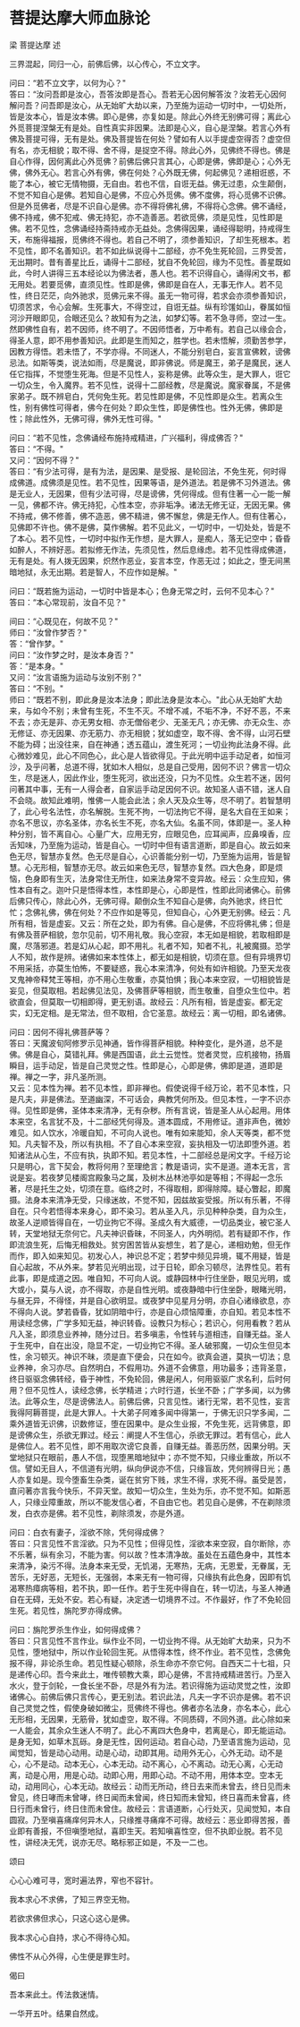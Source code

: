 # 菩提达摩大师血脉论

梁 菩提达摩 述

三界混起，同归一心，前佛后佛，以心传心，不立文字。

问曰：“若不立文字，以何为心？"  
答曰：“汝问吾即是汝心，吾答汝即是吾心。吾若无心因何解答汝？汝若无心因何解问吾？问吾即是汝心，从无始旷大劫以来，乃至施为运动一切时中，一切处所，皆是汝本心，皆是汝本佛。即心是佛，亦复如是。除此心外终无别佛可得；离此心外觅菩提涅槃无有是处。自性真实非因果。法即是心义，自心是涅槃。若言心外有佛及菩提可得，无有是处。佛及菩提皆在何处？譬如有人以手提虚空得否？虚空但有名，亦无相貌；取不得、舍不得，是捉空不得。除此心外，见佛终不得也。佛是自心作得，因何离此心外觅佛？前佛后佛只言其心，心即是佛，佛即是心；心外无佛，佛外无心。若言心外有佛，佛在何处？心外既无佛，何起佛见？递相诳惑，不能了本心，被它无情物摄，无自由。若也不信，自诳无益。佛无过患，众生颠倒，不觉不知自心是佛。若知自心是佛，不应心外觅佛。佛不度佛，将心觅佛不识佛。但是外觅佛者，尽是不识自心是佛。亦不得将佛礼佛，不得将心念佛。佛不诵经，佛不持戒，佛不犯戒、佛无持犯，亦不造善恶。若欲觅佛，须是见性，见性即是佛。若不见性，念佛诵经持斋持戒亦无益处。念佛得因果，诵经得聪明，持戒得生天，布施得福报，觅佛终不得也。若自己不明了，须参善知识，了却生死根本。若不见性，即不名善知识。若不如此纵说得十二部经，亦不免生死轮回，三界受苦，无出期时。昔有善星比丘，诵得十二部经，犹自不免轮回，缘为不见性。善星既如此，今时人讲得三五本经论以为佛法者，愚人也。若不识得自心，诵得闲文书，都无用处。若要觅佛，直须见性。性即是佛，佛即是自在人，无事无作人。若不见性，终日茫茫，向外驰求，觅佛元来不得。虽无一物可得，若求会亦须参善知识，切须苦求，令心会解。生死事大，不得空过，自诳无益。纵有珍馐如山，眷属如恒河沙开眼即见，合眼还见么？故知有为之法，如梦幻等。若不急寻师，空过一生。然即佛性自有，若不因师，终不明了。不因师悟者，万中希有。若自己以缘会合，得圣人意，即不用参善知识。此即是生而知之，胜学也。若未悟解，须勤苦参学，因教方得悟。若未悟了，不学亦得。不同迷人，不能分别皂白，妄言宣佛敕，谤佛忌法。如斯等类，说法如雨，尽是魔说，即非佛说。师是魔王，弟子是魔民，迷人任它指挥，不觉堕生死海。但是不见性人，妄称是佛。此等众生，是大罪人，诳它一切众生，令入魔界。若不见性，说得十二部经教，尽是魔说。魔家眷属，不是佛家弟子。既不辨皂白，凭何免生死。若见性即是佛，不见性即是众生。若离众生性，别有佛性可得者，佛今在何处？即众生性，即是佛性也。性外无佛，佛即是性；除此性外，无佛可得，佛外无性可得。"

问曰：“若不见性，念佛诵经布施持戒精进，广兴福利，得成佛否？"  
答曰：“不得。"  
又问：“因何不得？"  
答曰：“有少法可得，是有为法，是因果、是受报、是轮回法，不免生死，何时得成佛道。成佛须是见性。若不见性，因果等语，是外道法。若是佛不习外道法。佛是无业人，无因果，但有少法可得，尽是谤佛，凭何得成。但有住著一心一能一解一见，佛都不许。佛无持犯，心性本空，亦非垢净。诸法无修无证，无因无果。佛不持戒，佛不修善，佛不造恶，佛不精进，佛不懈怠，佛是无作人。但有住著心，见佛即不许也。佛不是佛，莫作佛解。若不见此义，一切时中，一切处处，皆是不了本心。若不见性，一切时中拟作无作想，是大罪人，是痴人，落无记空中；昏昏如醉人，不辨好恶。若拟修无作法，先须见性，然后息缘虑。若不见性得成佛道，无有是处。有人拨无因果，炽然作恶业，妄言本空，作恶无过；如此之，堕无间黑暗地狱，永无出期。若是智人，不应作如是解。"

问曰：“既若施为运动，一切时中皆是本心；色身无常之时，云何不见本心？"  
答曰：“本心常现前，汝自不见？"

间曰：“心既见在，何故不见？"  
师曰：“汝曾作梦否？"  
答：“曾作梦。"  
问曰：“汝作梦之时，是汝本身否？"  
答：“是本身。"  
又问：“汝言语施为运动与汝别不别？"  
答曰：“不别。"  
师曰：“既若不别，即此身是汝本法身；即此法身是汝本心。"此心从无始旷大劫来，与如今不别；未曾有生死，不生不灭。不增不减，不垢不净，不好不恶，不来不去；亦无是非、亦无男女相、亦无僧俗老少、无圣无凡；亦无佛、亦无众生、亦无修证、亦无因果、亦无筋力、亦无相貌；犹如虚空，取不得、舍不得，山河石壁不能为碍；出没往来，自在神通；透五蕴山，渡生死河；一切业拘此法身不得。此心微妙难见，此心不同色心，此心是人皆欲得见。于此光明中运手动足者，如恒河沙，及乎问著，总道不得，犹如木人相似，总是自己受用，因何不识？佛言一切众生，尽是迷人，因此作业，堕生死河，欲出还没，只为不见性。众生若不迷，因何问著其中事，无有一人得会者，自家运手动足因何不识。故知圣人语不错，迷人自不会晓。故知此难明，惟佛一人能会此法；余人天及众生等，尽不明了。若智慧明了，此心号名法性，亦名解脱。生死不拘，一切法拘它不得，是名大自在王如来；亦名不思议，亦名圣体，亦名长生不死，亦名大仙。名虽不同，体即是一。圣人种种分别，皆不离自心。心量广大，应用无穷，应眼见色，应耳闻声，应鼻嗅香，应舌知味，乃至施为运动，皆是自心。一切时中但有语言道断，即是自心。故云如来色无尽，智慧亦复然。色无尽是自心，心识善能分别一切，乃至施为运用，皆是智慧。心无形相，智慧亦无尽。故云如来色无尽，智慧亦复然。四大色身，即是烦恼，色身即有生灭，法身常住无所住，如来法身常不变异故。经云：众生应知，佛性本自有之。迦叶只是悟得本性，本性即是心，心即是性，性即此同诸佛心。前佛后佛只传心，除此心外，无佛可得。颠倒众生不知自心是佛，向外驰求，终日忙忙；念佛礼佛，佛在何处？不应作如是等见，但知自心，心外更无别佛。经云：凡所有相，皆是虚妄。又云：所在之处，即为有佛。自心是佛，不应将佛礼佛；但是有佛及菩萨相貌，忽尔见前，切不用礼敬。我心空寂，本无如是相貌，若取相即是魔，尽落邪道。若是幻从心起，即不用礼。礼者不知，知者不礼，礼被魔摄。恐学人不知，故作是辨。诸佛如来本性体上，都无如是相貌，切须在意。但有异境界切不用采括，亦莫生怕怖，不要疑惑，我心本来清净，何处有如许相貌。乃至天龙夜叉鬼神帝释梵王等相，亦不用心生敬重，亦莫怕惧；我心本来空寂，一切相貌皆是妄见，但莫取相。若起佛见法见，及佛菩萨等相貌，而生敬重，自堕众生位中。若欲直会，但莫取一切相即得，更无别语。故经云：凡所有相，皆是虚妄。都无定实，幻无定相。是无常法，但不取相，合它圣意。故经云：离一切相，即名诸佛。

问曰：因何不得礼佛菩萨等？  
答曰：天魔波旬阿修罗示见神通，皆作得菩萨相貌。种种变化，是外道，总不是佛。佛是自心，莫错礼拜。佛是西国语，此土云觉性。觉者灵觉，应机接物，扬眉瞬目，运手动足，皆是自己灵觉之性。性即是心，心即是佛，佛即是道，道即是禅。禅之一字，非凡圣所测。  
又云：见本性为禅。若不见本性，即非禅也。假使说得千经万论，若不见本性，只是凡夫，非是佛法。至道幽深，不可话会，典教凭何所及。但见本性，一字不识亦得。见性即是佛，圣体本来清净，无有杂秽。所有言说，皆是圣人从心起用。用体本来空，名言犹不及，十二部经凭何得及。道本圆成，不用修证。道非声色，微妙难见。如人饮水，冷暖自知，不可向人说也。唯有如来能知，余人天等类，都不觉知。凡夫智不及，所以有执相。不了自心本来空寂，妄执相及一切法即堕外道。若知诸法从心生，不应有执，执即不知。若见本性，十二部经总是闲文字。千经万论只是明心，言下契会，教将何用？至理绝言；教是语词，实不是道。道本无言，言说是妄。若夜梦见楼阁宫殿象马之属，及树木丛林池亭如是等相；不得起一念乐著，尽是托生之处，切须在意。临终之时，不得取相，即得除障。疑心瞥起，即魔摄。法身本来清净无受，只缘迷故，不觉不知，因兹故妄受报。所以有乐著，不得自在。只今若悟得本来身心，即不染习。若从圣入凡，示见种种杂类，自为众生，故圣人逆顺皆得自在，一切业拘它不得。圣成久有大威德，一切品类业，被它圣人转，天堂地狱无奈何它。凡夫神识昏昧，不同圣人，内外明彻。若有疑即不作，作即流浪生死，后悔无相救处。贫穷困苦皆从妄想生，若了是心，递相劝勉，但无作而作，即入如来知见。初发心人，神识总不定；若梦中频见异境，辄不用疑，皆是自心起故，不从外来。梦若见光明出现，过于日轮，即余习顿尽，法界性见。若有此事，即是成道之因。唯自知，不可向人说。或静园林中行住坐卧，眼见光明，或大或小，莫与人说，亦不得取，亦是自性光明。或夜静暗中行住坐卧，眼睹光明，与昼无异，不得怪，并是自心欲明显。或夜梦中见星月分明，亦自心诸缘欲息，亦不得向人说。梦若昏昏，犹如阴暗中行，亦是自心烦恼障重，亦自知。若见本性不用读经念佛，广学多知无益，神识转昏。设教只为标心；若识心，何用看教？若从凡入圣，即须息业养神，随分过日。若多嗔恚，令性转与道相违，自赚无益。圣人于生死中，自在出没，隐显不定，一切业拘它不得。圣人破邪魔，一切众生但见本性，余习顿灭。神识不昧，须是直下便会，只在如今。欲真会道，莫执一切法；息业养神，余习亦尽。自然明白，不假用功。外道不会佛意，用功最多；违背圣意，终日驱驱念佛转经，昏于神性，不免轮回，佛是闲人，何用驱驱广求名利，后时何用？但不见性人，读经念佛，长学精进；六时行道，长坐不卧；广学多闻，以为佛法。此等众生，尽是谤佛法人。前佛后佛，只言见性。诸行无常，若不见性，妄言我得阿耨菩提，此是大罪人。十大弟子阿难多闻中得第一，于佛无识只学多闻，二乘外道皆无识佛，识数修证，堕在因果中。是众生业报，不免生死，远背佛意，即是谤佛众生，杀欲无罪过。经云：阐提人不生信心，杀欲无罪过。若有信心，此人是佛位人。若不见性，即不用取次谤它良善，自赚无益。善恶历然，因果分明。天堂地狱只在眼前，愚人不信，现堕黑暗地狱中；亦不觉不知，只缘业重故，所以不信。譬如无目人，不信道有光明，纵向伊说亦不信，只缘盲故，凭何辨得日光；愚人亦复如是。现今堕畜生杂类，诞在贫穷下贱，求生不得，求死不得。虽受是苦，直问著亦言我今快乐，不异天堂。故知一切众生，生处为乐，亦不觉不知。如斯恶人，只缘业障重故，所以不能发信心者，不自由它也。若见自心是佛，不在剃除须发，白衣亦是佛。若不见性，剃除须发，亦是外道。

问曰：白衣有妻子，淫欲不除，凭何得成佛？  
答曰：只言见性不言淫欲。只为不见性；但得见性，淫欲本来空寂，自尔断除，亦不乐著，纵有余习，不能为害。何以故？性本清净故。虽处在五蕴色身中，其性本来清净，染污不得。法身本来无受，无饥渴，无寒热，无病，无恩爱，无眷属，无苦乐，无好恶，无短长，无强弱，本来无有一物可得，只缘执有此色身，因即有饥渴寒热瘴病等相，若不执，即一任作。若于生死中得自在，转一切法，与圣人神通自在无碍，无处不安。若心有疑，决定透一切境界不过。不作最好，作了不免轮回生死。若见性，旃陀罗亦得成佛。

问曰：旃陀罗杀生作业，如何得成佛？  
答曰：只言见性不言作业。纵作业不同，一切业拘不得。从无始旷大劫来，只为不见性，堕地狱中，所以作业轮回生死。从悟得本性，终不作业。若不见性，念佛免报不得，非论杀生命。若见性疑心顿除，杀生命亦不奈它何。自西天二十七祖，只是递传心印。吾今来此土，唯传顿教大乘，即心是佛，不言持戒精进苦行。乃至入水火，登于剑轮，一食长坐不卧，尽是外有为法。若识得施为运动灵觉之性，汝即诸佛心。前佛后佛只言传心，更无别法。若识此法，凡夫一字不识亦是佛。若不识自己灵觉之性，假使身破如微尘，觅佛终不得也。佛者亦名法身，亦名本心，此心无形相，无因果，无筋骨，犹如虚空，取不得。不同质碍，不同外道。此心除如来一人能会，其余众生迷人不明了。此心不离四大色身中，若离是心，即无能运动。是身无知，如草木瓦砾。身是无性，因何运动。若自心动，乃至语言施为运动，见闻觉知，皆是动心动用。动是心动，动即其用。动用外无心，心外无动。动不是心，心不是动。动本无心，心本无动。动不离心，心不离动。动无心离，心无动离，动是心用，用是心动。动即心用，用即心动。不动不用，用体本空。空本无动，动用同心，心本无动。故经云：动而无所动，终日去来而未曾去，终日见而未曾见，终日哮而未曾哮，终日闻而未曾闻，终日知而未曾知，终日喜而未曾喜，终日行而未曾行，终日住而未曾住。故经云：言语道断，心行处灭，见闻觉知，本自圆寂。乃至嗔喜痛痒何异木人，只缘推寻痛痒不可得。故经云：恶业即得苦报，善业即有善报，不但嗔堕地狱，喜即生天。若知嗔喜性空，但不执即业脱。若不见性，讲经决无凭，说亦无尽。略标邪正如是，不及一二也。

颂曰

心心心难可寻，宽时遍法界，窄也不容针。

我本求心不求佛，了知三界空无物。

若欲求佛但求心，只这心这心是佛。

我本求心心自持，求心不得待心知。

佛性不从心外得，心生便是罪生时。

偈曰

吾本来此土。传法救迷情。

一华开五叶。结果自然成。
